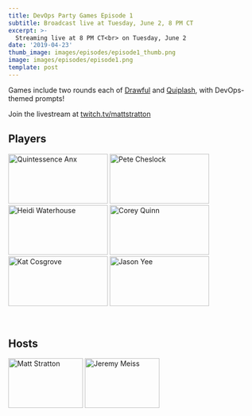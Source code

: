 ```yaml
---
title: DevOps Party Games Episode 1
subtitle: Broadcast live at Tuesday, June 2, 8 PM CT
excerpt: >-
  Streaming live at 8 PM CT<br> on Tuesday, June 2
date: '2019-04-23'
thumb_image: images/episodes/episode1_thumb.png
image: images/episodes/episode1.png
template: post
---
```

Games include two rounds each of [Drawful](https://www.jackboxgames.com/drawful-two/) and [Quiplash](https://www.jackboxgames.com/quiplash-two-interlashional/), with DevOps-themed prompts!

Join the livestream at [twitch.tv/mattstratton](https://twitch.tv/mattstratton)

## Players
<a href = "https://twitter.com/quintessenceanx" class = "player-episode-page"><img src = "/images/players/quinn.png" alt="Quintessence Anx" width="200" height="100" class = "player-episode-page"></a>
<a href = "https://twitter.com/petecheslock" class = "player-episode-page"><img src = "/images/players/cheslock.png" alt="Pete Cheslock" width="200" height="100" class = "player-episode-page"></a>
<a href = "https://twitter.com/wiredferret" class = "player-episode-page"><img src = "/images/players/heidi.png" alt="Heidi Waterhouse" width="200" height="100" class = "player-episode-page"></a>
<a href = "https://twitter.com/quinnypig" class = "player-episode-page"><img src = "/images/players/corey.png" alt="Corey Quinn" width="200" height="100" class = "player-episode-page"></a>
<a href = "https://twitter.com/Dixie3Flatline" class = "player-episode-page"><img src = "/images/players/kat.png" alt="Kat Cosgrove" width="200" height="100" class = "player-episode-page"></a>
<a href = "https://twitter.com/gitbisect" class = "player-episode-page"><img src = "/images/players/jason.png" alt="Jason Yee" width="200" height="100" class = "player-episode-page"></a>

<br clear = "all">

## Hosts
<a href = "https://twitter.com/mattstratton" class = "player-episode-page"><img src = "/images/hosts/matty.png" alt="Matt Stratton" width="150" height="100" class = "player-episode-page"></a>
<a href = "https://twitter.com/IAmJerdog" class = "player-episode-page"><img src = "/images/hosts/jeremy.png" alt="Jeremy Meiss" width="150" height="100" class = "player-episode-page"></a>
